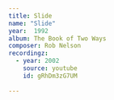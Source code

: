 ```yaml
---
title: Slide
name: "Slide"
year:  1992
album: The Book of Two Ways
composer: Rob Nelson
recordingz:
  - year: 2002
    source: youtube
    id: gRhDm3zG7UM
 
---
```


